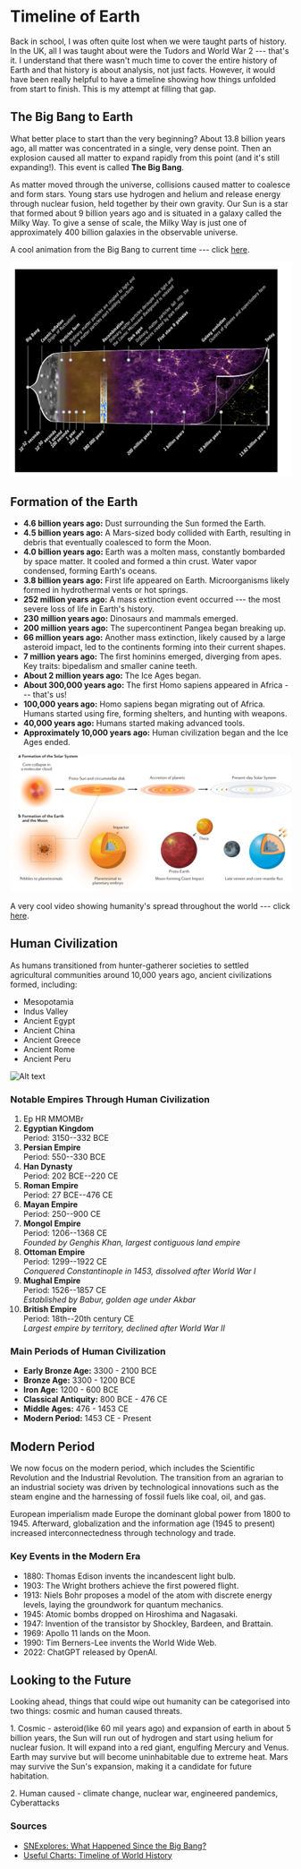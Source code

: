 # Timeline of Earth

Back in school, I was often quite lost when we were taught parts of
history. In the UK, all I was taught about were the Tudors and World War
2 --- that's it. I understand that there wasn't much time to cover the
entire history of Earth and that history is about analysis, not just
facts. However, it would have been really helpful to have a timeline
showing how things unfolded from start to finish. This is my attempt at
filling that gap.

## The Big Bang to Earth

What better place to start than the very beginning? About 13.8 billion
years ago, all matter was concentrated in a single, very dense point.
Then an explosion caused all matter to expand rapidly from this point
(and it's still expanding!). This event is called **The Big Bang**.

As matter moved through the universe, collisions caused matter to
coalesce and form stars. Young stars use hydrogen and helium and release
energy through nuclear fusion, held together by their own gravity. Our
Sun is a star that formed about 9 billion years ago and is situated in a
galaxy called the Milky Way. To give a sense of scale, the Milky Way is
just one of approximately 400 billion galaxies in the observable
universe.

A cool animation from the Big Bang to current time --- click
[here](https://www.youtube.com/watch?v=ZSt9tm3RoUU).

<img src="/assets/big_bang.png" alt="Alt text" style="max-width: 100%; height: auto;" />    

## Formation of the Earth

-   **4.6 billion years ago:** Dust surrounding the Sun formed the
    Earth.
-   **4.5 billion years ago:** A Mars-sized body collided with Earth,
    resulting in debris that eventually coalesced to form the Moon.
-   **4.0 billion years ago:** Earth was a molten mass, constantly
    bombarded by space matter. It cooled and formed a thin crust. Water
    vapor condensed, forming Earth's oceans.
-   **3.8 billion years ago:** First life appeared on Earth.
    Microorganisms likely formed in hydrothermal vents or hot springs.
-   **252 million years ago:** A mass extinction event occurred --- the
    most severe loss of life in Earth\'s history.
-   **230 million years ago:** Dinosaurs and mammals emerged.
-   **200 million years ago:** The supercontinent Pangea began breaking
    up.
-   **66 million years ago:** Another mass extinction, likely caused by
    a large asteroid impact, led to the continents forming into their
    current shapes.
-   **7 million years ago:** The first hominins emerged, diverging from
    apes. Key traits: bipedalism and smaller canine teeth.
-   **About 2 million years ago:** The Ice Ages began.
-   **About 300,000 years ago:** The first Homo sapiens appeared in
    Africa --- that's us!
-   **100,000 years ago:** Homo sapiens began migrating out of Africa.
    Humans started using fire, forming shelters, and hunting with
    weapons.
-   **40,000 years ago:** Humans started making advanced tools.
-   **Approximately 10,000 years ago:** Human civilization began and the
    Ice Ages ended.

<img src="/assets/earth_form.png" alt="Alt text" style="max-width: 100%; height: auto;" />    

A very cool video showing humanity's spread throughout the world ---
click [here](https://www.youtube.com/watch?v=ymI5Uv5cGU4).

## Human Civilization

As humans transitioned from hunter-gatherer societies to settled
agricultural communities around 10,000 years ago, ancient civilizations
formed, including:

-   Mesopotamia
-   Indus Valley
-   Ancient Egypt
-   Ancient China
-   Ancient Greece
-   Ancient Rome
-   Ancient Peru

<img src="/assets/1_Timeline_TemperatureVsCivilization.png" alt="Alt text" style="max-width: 100%; height: auto;" />    

### Notable Empires Through Human Civilization

1.  Ep HR MMOMBr
2.  **Egyptian Kingdom**\
    Period: 3150--332 BCE
3.  **Persian Empire**\
    Period: 550--330 BCE
4.  **Han Dynasty**\
    Period: 202 BCE--220 CE
5.  **Roman Empire**\
    Period: 27 BCE--476 CE
6.  **Mayan Empire**\
    Period: 250--900 CE
7.  **Mongol Empire**\
    Period: 1206--1368 CE\
    *Founded by Genghis Khan, largest contiguous land empire*
8.  **Ottoman Empire**\
    Period: 1299--1922 CE\
    *Conquered Constantinople in 1453, dissolved after World War I*
9.  **Mughal Empire**\
    Period: 1526--1857 CE\
    *Established by Babur, golden age under Akbar*
10. **British Empire**\
    Period: 18th--20th century CE\
    *Largest empire by territory, declined after World War II*

### Main Periods of Human Civilization

-   **Early Bronze Age:** 3300 - 2100 BCE
-   **Bronze Age:** 3300 - 1200 BCE
-   **Iron Age:** 1200 - 600 BCE
-   **Classical Antiquity:** 800 BCE - 476 CE
-   **Middle Ages:** 476 - 1453 CE
-   **Modern Period:** 1453 CE - Present

## Modern Period

We now focus on the modern period, which includes the Scientific
Revolution and the Industrial Revolution. The transition from an
agrarian to an industrial society was driven by technological
innovations such as the steam engine and the harnessing of fossil fuels
like coal, oil, and gas.

European imperialism made Europe the dominant global power from 1800 to
1945. Afterward, globalization and the information age (1945 to present)
increased interconnectedness through technology and trade.

### Key Events in the Modern Era

-   1880: Thomas Edison invents the incandescent light bulb.
-   1903: The Wright brothers achieve the first powered flight.
-   1913: Niels Bohr proposes a model of the atom with discrete energy
    levels, laying the groundwork for quantum mechanics.
-   1945: Atomic bombs dropped on Hiroshima and Nagasaki.
-   1947: Invention of the transistor by Shockley, Bardeen, and
    Brattain.
-   1969: Apollo 11 lands on the Moon.
-   1990: Tim Berners-Lee invents the World Wide Web.
-   2022: ChatGPT released by OpenAI.

## Looking to the Future

Looking ahead, things that could wipe out humanity can be categorised
into two things: cosmic and human caused threats.

1\. Cosmic - asteroid(like 60 mil years ago) and expansion of earth in
about 5 billion years, the Sun will run out of hydrogen and start using
helium for nuclear fusion. It will expand into a red giant, engulfing
Mercury and Venus. Earth may survive but will become uninhabitable due
to extreme heat. Mars may survive the Sun's expansion, making it a
candidate for future habitation.

2\. Human caused - climate change, nuclear war, engineered pandemics,
Cyberattacks

### Sources

-   [SNExplores: What Happened Since the Big
    Bang?](https://www.snexplores.org/article/what-happened-since-big-bang-physics-universe-cosmic-timeline)
-   [Useful Charts: Timeline of World
    History](https://usefulcharts.com/products/timeline-of-world-history)
